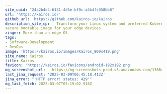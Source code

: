 ```yaml
---
site_uuid: "24a2b4d4-6131-4d5e-bf9c-a3b4fc958bb8"
url: 'https://kairos.io/'
github_url: 'https://github.com/kairos-io/kairos'
description_site_cp:   Transform your Linux system and preferred Kubernetes distribution into a
secure bootable image for your edge devices.
zinger: More than an edge OS
tags:
- Software-Development
- DevOps
image: 'https://kairos.io/images/Kairos_800x419.png'
site_name: Kairos
title: Kairos
favicon: 'https://kairos.io/favicons/android-192x192.png'
og_screenshot_url:   https://og-screenshots-prod.s3.amazonaws.com/1366x768/80/false/006179cc11c839f9d2eaaaa25482116cdc3f779fcfc607fde617a13a504768e8.jpeg
last_jina_request: '2025-03-09T06:45:18.412Z'
jina_error: "'HTTP error! status: 429'"
og_last_fetch: 2025-03-07T05:19:02.916Z
---
```


